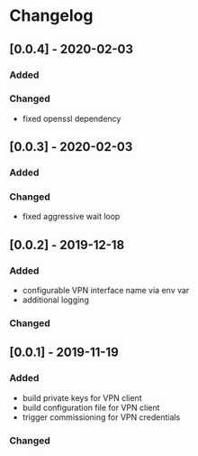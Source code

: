 # Changelog
## [0.0.4] - 2020-02-03
### Added
### Changed
- fixed openssl dependency
## [0.0.3] - 2020-02-03
### Added
### Changed
- fixed aggressive wait loop
## [0.0.2] - 2019-12-18
### Added 
- configurable VPN interface name via env var 
- additional logging
### Changed
## [0.0.1] - 2019-11-19
### Added 
- build private keys for VPN client 
- build configuration file for VPN client 
- trigger commissioning for VPN credentials
### Changed





